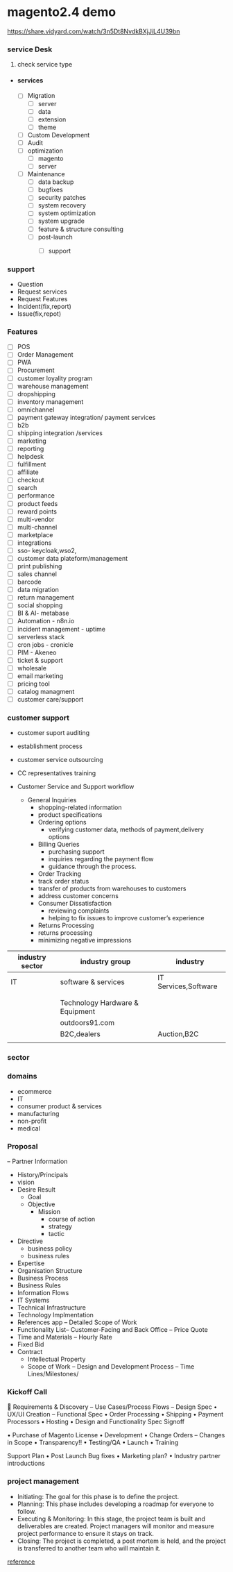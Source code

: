 # magento2.4 demo 
https://share.vidyard.com/watch/3n5Dt8NvdkBXjJiL4U39bn

### service Desk 

1. check service type 
  - #### services 
     - [ ] Migration 
        - [ ] server
        - [ ] data
        - [ ] extension
        - [ ] theme
     - [ ] Custom Development
     - [ ] Audit
     - [ ] optimization
        - [ ] magento
        - [ ] server
     - [ ] Maintenance 
        - [ ] data backup
        - [ ] bugfixes 
        - [ ] security patches
        - [ ] system recovery
        - [ ] system optimization
        - [ ] system upgrade
        - [ ]  feature & structure consulting
        - [ ]  post-launch
            - [ ] support
       
       
       
### support

- Question
- Request services
- Request Features
- Incident(fix,report)
- Issue(fix,repot)


### Features
- [ ] POS
- [ ] Order Management
- [ ] PWA
- [ ] Procurement
- [ ] customer loyality program
- [ ] warehouse management
- [ ] dropshipping
- [ ] inventory management
- [ ] omnichannel
- [ ] payment gateway integration/ payment services
- [ ] b2b
- [ ] shipping integration /services
- [ ] marketing
- [ ] reporting
- [ ] helpdesk
- [ ] fulfillment
- [ ] affiliate
- [ ] checkout
- [ ] search
- [ ] performance
- [ ] product feeds
- [ ] reward points
- [ ] multi-vendor
- [ ] multi-channel
- [ ] marketplace
- [ ] integrations
- [ ] sso- keycloak,wso2,
- [ ] customer data plateform/management
- [ ] print publishing
- [ ] sales channel
- [ ] barcode
- [ ] data migration
- [ ] return management
- [ ] social shopping
- [ ] BI & AI- metabase
- [ ] Automation - n8n.io
- [ ] incident management - uptime
- [ ] serverless stack 
- [ ] cron jobs - cronicle
- [ ] PIM - Akeneo
- [ ] ticket & support
- [ ] wholesale
- [ ] email marketing
- [ ] pricing tool
- [ ] catalog managment
- [ ] customer care/support

### customer support 
- customer suport auditing
- establishment process
- customer service outsourcing
- CC representatives training

- Customer Service and Support workflow
    - General Inquiries 
        - shopping-related information
        - product specifications
      - Ordering options
        -   verifying customer data, methods of payment,delivery options
      - Billing Queries
        -  purchasing support
        -  inquiries regarding the payment flow
        -  guidance through the process.
      -  Order Tracking
        - track order status
        - transfer of products from warehouses to customers
        - address customer concerns
      - Consumer Dissatisfaction
        -  reviewing complaints
        -  helping to fix issues to improve customer’s experience
      -  Returns Processing
        - returns processing
        - minimizing negative impressions


| industry  sector     	|    industry group                                 |            industry 	      |
|----------------------	|-------------------------------------------------  |---------------------------	| 
| IT                   	| software & services                               | IT Services,Software       	|
|                     	|             	                                    |                         	  |
|                     	|             	                                    |                         	  |
|                	      | Technology Hardware & Equipment                   |           	| 
|               	|  outdoors91.com    	|  	                                |
|                  	|  B2C,dealers 	      | Auction,B2C                	|                          	
|              	|             	|                         	|  

### sector


### domains
- ecommerce
- IT
- consumer product & services
- manufacturing
- non-profit
- medical

### Proposal
– Partner Information
  - History/Principals
  - vision
  - Desire Result
    - Goal
    - Objective
      - Mission
        - course of action
        - strategy
        - tactic
  - Directive
    - business policy
    - business rules 
  - Expertise
  - Organisation Structure
  - Business Process
  - Business Rules
  - Information Flows
  - IT Systems
  - Technical Infrastructure
  - Technology Implmentation
  - References app
– Detailed Scope of Work
  - Functionality List– Customer-Facing and Back Office
– Price Quote
  - Time and Materials – Hourly Rate
  - Fixed Bid
- Contract
  - Intellectual Property
  - Scope of Work
– Design and Development Process
– Time Lines/Milestones/


### Kickoff Call
 Requirements & Discovery
– Use Cases/Process Flows
– Design Spec
• UX/UI Creation
– Functional Spec
• Order Processing
• Shipping
• Payment Processors
• Hosting
• Design and Functionality Spec Signoff




• Purchase of Magento License
• Development
• Change Orders – Changes in Scope
• Transparency!!
• Testing/QA
• Launch
• Training


Support Plan
• Post Launch Bug fixes
• Marketing plan?
• Industry partner introductions

### project management
- Initiating: The goal for this phase is to define the project.
- Planning: This phase includes developing a roadmap for everyone to follow.
- Executing & Monitoring: In this stage, the project team is built and deliverables are created. Project managers will monitor and measure project performance to ensure it stays on track.
- Closing: The project is completed, a post mortem is held, and the project is transferred to another team who will maintain it.

[reference](https://www.wrike.com/project-management-guide/project-lifecycle/)







